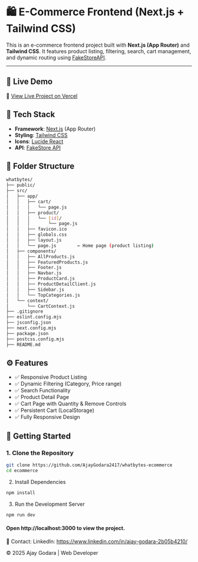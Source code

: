 # 🛍️ E-Commerce Frontend (Next.js + Tailwind CSS)

This is an e-commerce frontend project built with **Next.js (App Router)** and **Tailwind CSS**. It features product listing, filtering, search, cart management, and dynamic routing using [FakeStoreAPI](https://fakestoreapi.com/).

---

## 🚀 Live Demo

🔗 [View Live Project on Vercel]((https://whatbytes-ecommerce-beryl.vercel.app/))


## 🔧 Tech Stack

- **Framework**: [Next.js](https://nextjs.org/) (App Router)
- **Styling**: [Tailwind CSS](https://tailwindcss.com/)
- **Icons**: [Lucide React](https://lucide.dev/)
- **API**: [FakeStore API](https://fakestoreapi.com/)


## 📁 Folder Structure

```bash
whatbytes/
├── public/
├── src/
│   ├── app/
│   │   ├── cart/
│   │   │   └── page.js
│   │   ├── product/
│   │   │   └── [id]/
│   │   │       └── page.js
│   │   ├── favicon.ico
│   │   ├── globals.css
│   │   ├── layout.js
│   │   └── page.js        ← Home page (product listing)
│   ├── components/
│   │   ├── AllProducts.js
│   │   ├── FeaturedProducts.js
│   │   ├── Footer.js
│   │   ├── Navbar.js
│   │   ├── ProductCard.js
│   │   ├── ProductDetailClient.js
│   │   ├── Sidebar.js
│   │   └── TopCategories.js
│   └── context/
│       └── CartContext.js
├── .gitignore
├── eslint.config.mjs
├── jsconfig.json
├── next.config.mjs
├── package.json
├── postcss.config.mjs
├── README.md

```


## ⚙️ Features
- ✅ Responsive Product Listing
- ✅ Dynamic Filtering (Category, Price range)
- ✅ Search Functionality
- ✅ Product Detail Page
- ✅ Cart Page with Quantity & Remove Controls
- ✅ Persistent Cart (LocalStorage)
- ✅ Fully Responsive Design


## 🧩 Getting Started

### 1. Clone the Repository

```bash
git clone https://github.com/AjayGodara2417/whatbytes-ecommerce
cd ecommerce
```
2. Install Dependencies
```bash
npm install
```

3. Run the Development Server
```bash
npm run dev
```
#### Open http://localhost:3000 to view the project.


📩 Contact:
LinkedIn: https://www.linkedin.com/in/ajay-godara-2b05b4210/

©️ 2025 Ajay Godara | Web Developer
